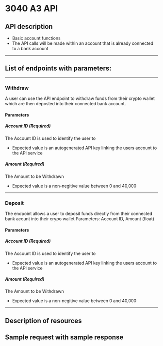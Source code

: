 # 3040 A3 API

## API description
- Basic account functions
- The API calls will be made within an account that is already connected to a bank account


---
## List of endpoints with parameters:
---
### Withdraw
A user can use the API endpoint to withdraw funds from their crypto wallet which are then deposted into their connected bank account.
#### Parameters
##### Account ID (Required)
The Account ID is used to identify the user to 
- Expected value is an autogenerated API key linking the users account to the API service
##### Amount (Required)
The Amount to be Withdrawn
- Expected value is a non-negitive value between 0 and 40,000
---
### Deposit
The endpoint allows a user to deposit funds directly from their connected bank acount into their crypo wallet
Parameters: Account ID, Amount (float)
#### Parameters
##### Account ID (Required)
The Account ID is used to identify the user to 
- Expected value is an autogenerated API key linking the users account to the API service
##### Amount (Required)
The Amount to be Withdrawn
- Expected value is a non-negitive value between 0 and 40,000
---

## Description of resources


## Sample request with sample response

